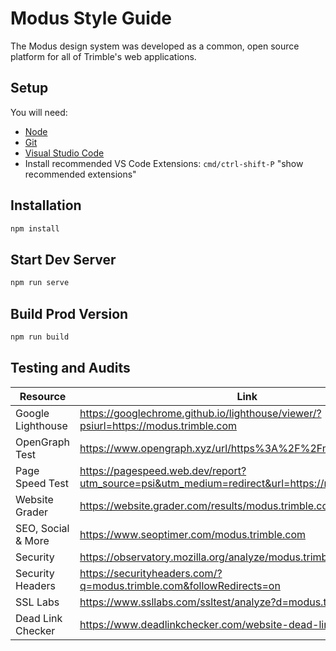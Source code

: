 # Modus Style Guide

The Modus design system was developed as a common, open source platform for all of Trimble's web applications.

## Setup

You will need:

- [Node](https://nodejs.org/en/download/)
- [Git](https://git-scm.com/downloads)
- [Visual Studio Code](https://code.visualstudio.com/download)
- Install recommended VS Code Extensions: `cmd/ctrl-shift-P` "show recommended extensions"

## Installation

```bash
npm install
```

## Start Dev Server

```bash
npm run serve
```

## Build Prod Version

```bash
npm run build
```

## Testing and Audits

| Resource           | Link                                                                                                |
| ------------------ | --------------------------------------------------------------------------------------------------- |
| Google Lighthouse  | <https://googlechrome.github.io/lighthouse/viewer/?psiurl=https://modus.trimble.com>                |
| OpenGraph Test     | <https://www.opengraph.xyz/url/https%3A%2F%2Fmodus.trimble.com>                                     |
| Page Speed Test    | <https://pagespeed.web.dev/report?utm_source=psi&utm_medium=redirect&url=https://modus.trimble.com> |
| Website Grader     | <https://website.grader.com/results/modus.trimble.com>                                              |
| SEO, Social & More | <https://www.seoptimer.com/modus.trimble.com>                                                       |
| Security           | <https://observatory.mozilla.org/analyze/modus.trimble.com>                                         |
| Security Headers   | <https://securityheaders.com/?q=modus.trimble.com&followRedirects=on>                               |
| SSL Labs           | <https://www.ssllabs.com/ssltest/analyze?d=modus.trimble.com>                                       |
| Dead Link Checker  | <https://www.deadlinkchecker.com/website-dead-link-checker.asp>                                     |
